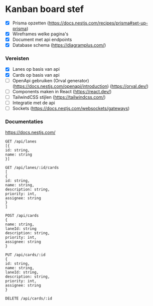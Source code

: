 # Kanban board stef

- [x] Prisma opzetten (https://docs.nestjs.com/recipes/prisma#set-up-prisma)
- [x] Wireframes welke pagina's
- [x] Document met api endpoints
- [x] Database schema (https://diagramplus.com/)

### Vereisten

- [x] Lanes op basis van api
- [x] Cards op basis van api
- [ ] OpenApi gebruiken (Orval generator) (https://docs.nestjs.com/openapi/introduction) (https://orval.dev/)
- [ ] Components maken in React (https://react.dev/)
- [ ] TailwindCSS stijlen (https://tailwindcss.com/)
- [ ] Integratie met de api
- [ ] Sockets (https://docs.nestjs.com/websockets/gateways)

### Documentaties
https://docs.nestjs.com/

```
GET /api/lanes
[{
id: string,
name: string
}]

GET /api/lanes/:id/cards
[
{
id: string,
name: string,
description: string,
priority: int,
assignee: string
}
]

POST /api/cards
{
name: string,
laneId: string
description: string,
priority: int,
assignee: string
}

PUT /api/cards/:id
{
id: string,
name: string,
laneId: string,
description: string,
priority: int,
assignee: string
}

DELETE /api/cards/:id
```
